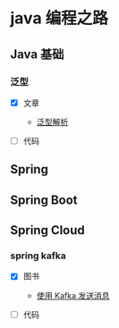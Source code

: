 # java 编程之路

##  Java 基础

### 泛型
- [x] 文章
  - [泛型解析](https://github.com/whx123/JavaHome/blob/master/Java基础学习/泛型解析.md)
- [ ] 代码

  
##  Spring

##  Spring Boot

##  Spring Cloud
### spring kafka

- [x] 图书
  - [ 使用 Kafka 发送消息 ](https://potoyang.gitbook.io/spring-in-action-v5/di-8-zhang-fa-song-yi-bu-xiao-xi/8.3-shi-yong-kafka-fa-song-xiao-xi)

- [ ] 代码